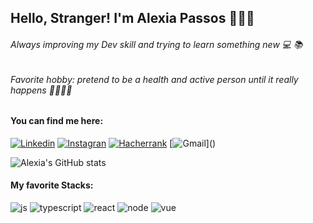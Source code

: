 ## Hello, Stranger! I'm Alexia Passos 👩🏽‍💻

###### Always improving my Dev skill and trying to learn something new 💻 📚
###### Favorite hobby: pretend to be a health and active person until it really happens 🏃🏽‍♀️🍎

#### You can find me here: 
[![Linkedin](	https://img.shields.io/badge/LinkedIn-0077B5?style=for-the-badge&logo=linkedin&logoColor=white)](https://www.linkedin.com/in/alexia-passos-664757111/)
[![Instagran](	https://img.shields.io/badge/Instagram-E4405F?style=for-the-badge&logo=instagram&logoColor=white)](https://www.instagram.com/passos.alexia/?igshid=YmMyMTA2M2Y%3D)
[![Hacherrank](	https://img.shields.io/badge/-Hackerrank-2EC866?style=for-the-badge&logo=HackerRank&logoColor=white)](https://www.hackerrank.com/alexia_gpassos)
[![Gmail](	https://img.shields.io/badge/Gmail-D14836?style=for-the-badge&logo=gmail&logoColor=white)](<a href="mailto:alexia.gpassos@gmail.com"></a>)

![Alexia's GitHub stats](https://github-readme-stats.vercel.app/api?username=Alexia-Passos&show_icons=true&theme=radical)

#### My favorite Stacks:
<div>
  <img alt="js" src="https://img.shields.io/badge/JavaScript-F7DF1E?style=for-the-badge&logo=javascript&logoColor=black">
  <img alt="typescript" src="https://img.shields.io/badge/TypeScript-007ACC?style=for-the-badge&logo=typescript&logoColor=white">
  <img alt="react" src="https://img.shields.io/badge/React-20232A?style=for-the-badge&logo=react&logoColor=61DAFB">
  <img alt="node" src="https://img.shields.io/badge/Node.js-43853D?style=for-the-badge&logo=node.js&logoColor=white">
  <img alt="vue" src="https://img.shields.io/badge/Vue.js-35495E?style=for-the-badge&logo=vue.js&logoColor=4FC08D">
</div>

